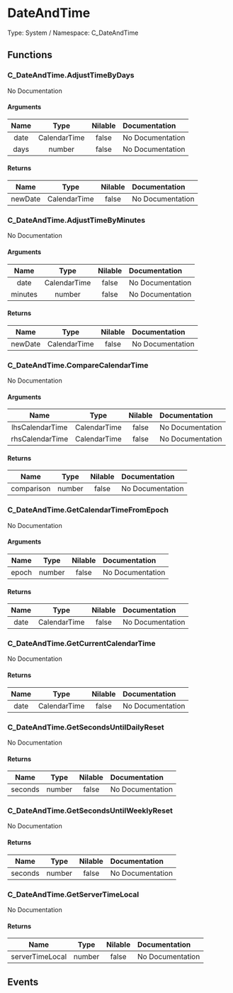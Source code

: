 # DateAndTime

Type: System / Namespace: C_DateAndTime

## Functions

### C_DateAndTime.AdjustTimeByDays

No Documentation
#### Arguments
|Name|Type|Nilable|Documentation|
|:---:|:---:|:---:|:---|
|date|CalendarTime|false|No Documentation|
|days|number|false|No Documentation|
#### Returns
|Name|Type|Nilable|Documentation|
|:---:|:---:|:---:|:---|
|newDate|CalendarTime|false|No Documentation|
### C_DateAndTime.AdjustTimeByMinutes

No Documentation
#### Arguments
|Name|Type|Nilable|Documentation|
|:---:|:---:|:---:|:---|
|date|CalendarTime|false|No Documentation|
|minutes|number|false|No Documentation|
#### Returns
|Name|Type|Nilable|Documentation|
|:---:|:---:|:---:|:---|
|newDate|CalendarTime|false|No Documentation|
### C_DateAndTime.CompareCalendarTime

No Documentation
#### Arguments
|Name|Type|Nilable|Documentation|
|:---:|:---:|:---:|:---|
|lhsCalendarTime|CalendarTime|false|No Documentation|
|rhsCalendarTime|CalendarTime|false|No Documentation|
#### Returns
|Name|Type|Nilable|Documentation|
|:---:|:---:|:---:|:---|
|comparison|number|false|No Documentation|
### C_DateAndTime.GetCalendarTimeFromEpoch

No Documentation
#### Arguments
|Name|Type|Nilable|Documentation|
|:---:|:---:|:---:|:---|
|epoch|number|false|No Documentation|
#### Returns
|Name|Type|Nilable|Documentation|
|:---:|:---:|:---:|:---|
|date|CalendarTime|false|No Documentation|
### C_DateAndTime.GetCurrentCalendarTime

No Documentation
#### Returns
|Name|Type|Nilable|Documentation|
|:---:|:---:|:---:|:---|
|date|CalendarTime|false|No Documentation|
### C_DateAndTime.GetSecondsUntilDailyReset

No Documentation
#### Returns
|Name|Type|Nilable|Documentation|
|:---:|:---:|:---:|:---|
|seconds|number|false|No Documentation|
### C_DateAndTime.GetSecondsUntilWeeklyReset

No Documentation
#### Returns
|Name|Type|Nilable|Documentation|
|:---:|:---:|:---:|:---|
|seconds|number|false|No Documentation|
### C_DateAndTime.GetServerTimeLocal

No Documentation
#### Returns
|Name|Type|Nilable|Documentation|
|:---:|:---:|:---:|:---|
|serverTimeLocal|number|false|No Documentation|
## Events
